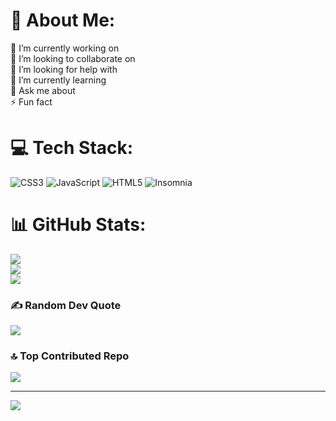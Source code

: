 # 💫 About Me:
🔭 I’m currently working on<br>👯 I’m looking to collaborate on<br>🤝 I’m looking for help with<br>🌱 I’m currently learning<br>💬 Ask me about<br>⚡ Fun fact


# 💻 Tech Stack:
![CSS3](https://img.shields.io/badge/css3-%231572B6.svg?style=for-the-badge&logo=css3&logoColor=white) ![JavaScript](https://img.shields.io/badge/javascript-%23323330.svg?style=for-the-badge&logo=javascript&logoColor=%23F7DF1E) ![HTML5](https://img.shields.io/badge/html5-%23E34F26.svg?style=for-the-badge&logo=html5&logoColor=white) ![Insomnia](https://img.shields.io/badge/Insomnia-black?style=for-the-badge&logo=insomnia&logoColor=5849BE)
# 📊 GitHub Stats:
![](https://github-readme-stats.vercel.app/api?username=RianMessias&theme=dark&hide_border=false&include_all_commits=false&count_private=false)<br/>
![](https://github-readme-streak-stats.herokuapp.com/?user=RianMessias&theme=dark&hide_border=false)<br/>
![](https://github-readme-stats.vercel.app/api/top-langs/?username=RianMessias&theme=dark&hide_border=false&include_all_commits=false&count_private=false&layout=compact)

### ✍️ Random Dev Quote
![](https://quotes-github-readme.vercel.app/api?type=horizontal&theme=radical)

### 🔝 Top Contributed Repo
![](https://github-contributor-stats.vercel.app/api?username=RianMessias&limit=5&theme=dark&combine_all_yearly_contributions=true)

---
[![](https://visitcount.itsvg.in/api?id=RianMessias&icon=0&color=0)](https://visitcount.itsvg.in)

<!-- Proudly created with GPRM ( https://gprm.itsvg.in ) -->
